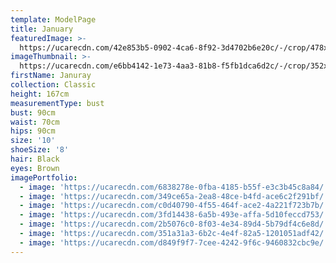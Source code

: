 ```yaml
---
template: ModelPage
title: January
featuredImage: >-
  https://ucarecdn.com/42e853b5-0902-4ca6-8f92-3d4702b6e20c/-/crop/478x317/0,16/-/preview/
imageThumbnail: >-
  https://ucarecdn.com/e6bb4142-1e73-4aa3-81b8-f5fb1dca6d2c/-/crop/352x438/37,94/-/preview/
firstName: Januray
collection: Classic
height: 167cm
measurementType: bust
bust: 90cm
waist: 70cm
hips: 90cm
size: '10'
shoeSize: '8'
hair: Black
eyes: Brown
imagePortfolio:
  - image: 'https://ucarecdn.com/6838278e-0fba-4185-b55f-e3c3b45c8a84/'
  - image: 'https://ucarecdn.com/349ce65a-2ea8-48ce-b4fd-ace6c2f291bf/'
  - image: 'https://ucarecdn.com/c0d40790-4f55-464f-ace2-4a221f723b7b/'
  - image: 'https://ucarecdn.com/3fd14438-6a5b-493e-affa-5d10feccd753/'
  - image: 'https://ucarecdn.com/2b5076c0-8f03-4e34-89d4-5b79df4c6e8d/'
  - image: 'https://ucarecdn.com/351a31a3-6b2c-4e4f-82a5-1201051adf42/'
  - image: 'https://ucarecdn.com/d849f9f7-7cee-4242-9f6c-9460832cbc9e/'
---
```


